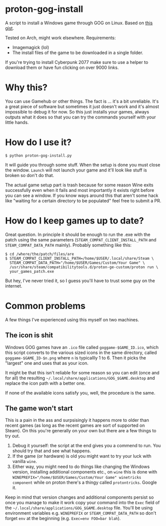 proton-gog-install
==================

A script to install a Windows game through GOG on Linux. Based on
[this gist](https://gist.github.com/myyc/4b57f9a5637362d37961a10cd32b8f0b).

Tested on Arch, might work elsewhere. Requirements:

* Imagemagick (lol)
* The install files of the game to be downloaded in a single folder.

If you're trying to install Cyberpunk 2077 make sure to use a helper to
download them or have fun clicking on over 9000 links.

Why this?
=========

You can use Gamehub or other things. The fact is ... it's a bit unreliable.
It's a great piece of software but sometimes it just doesn't work and it's
almost impossible to debug it for now. So this just installs your games,
always outputs what it does so that you can try the commands yourself with
your little hands.

How do I use it?
================

`$ python proton-gog-install.py`

It will guide you through some stuff. When the setup is done you must
close the window. `Launch` will not launch your game and it'll look
like stuff is broken so don't do that.

The actual game setup part is trash because for some reason Wine exits
successfully even when it fails and most importantly it exists right
before you can see a window. If you know ways around this that aren't
some hack like "waiting for a certain directory to be populated" feel
free to submit a PR.

How do I keep games up to date?
===============================

Great question. In principle it should be enough to run the .exe with
the patch using the same parameters (`STEAM_COMPAT_CLIENT_INSTALL_PATH`
and `STEAM_COMPAT_DATA_PATH` mainly). Probably something like this:

```
$ cd /where/the/patch/files/are 
$ STEAM_COMPAT_CLIENT_INSTALL_PATH=/home/$USER/.local/share/Steam \
  STEAM_COMPAT_DATA_PATH="/home/$USER/Games/Custom/Your Game" \
  /usr/share/steam/compatibilitytools.d/proton-ge-custom/proton run \
  your_games_patch.exe
```

But hey, I've never tried it, so I guess you'll have to trust some
guy on the internet.

Common problems
===============

A few things I've experienced using this myself on two machines.

## The icon is shit

Windows GOG games have an `.ico` file called `goggame-$GAME_ID.ico`,
which this script converts to the various sized icons in the same
directory, called `goggame-$GAME_ID-$n.png` where `n` is typicallly
1 to 6. Then it picks the "largest" one and uses that as your icon.

It might be that this isn't reliable for some reason so you can
edit (once and for all) the resulting
`~/.local/share/applications/GOG_$GAME.desktop` and replace the
icon path with a better one.

If none of the available icons satisfy you, well, the procedure
is the same.

## The game won't start

This is a pain in the ass and surpsisingly it happens more to older
than recent games (as long as the recent games are sort of
supported on Steam). On this you're generally on your own but there
are a few things to try out.

1. Debug it yourself: the script at the end gives you a commend to
   run. You should try that and see what happens.
2. If the game (or hardware) is old you might want to try your luck
   with vanilla `wine`.
3. Either way, you might need to do things like changing the
   Windows version, installing additional components etc., on `wine`
   this is done with
   `WINEPREFIX="/home/$USER/Games/Custom/Your Game" winetricks component`
   while on proton there's a thingy called `protontricks`. Google it.
   
Keep in mind that version changes and additional components persist
so once you manage to make it work copy your command into the `Exec`
field of the `~/.local/share/applications/GOG_$GAME.desktop` file.
You'll be using environment variables e.g. `WINEPREFIX` or
`STEAM_COMPAT_DATA_PATH` so don't forget `env` at the beginning
(e.g. `Exec=env FOO=bar blah`).
